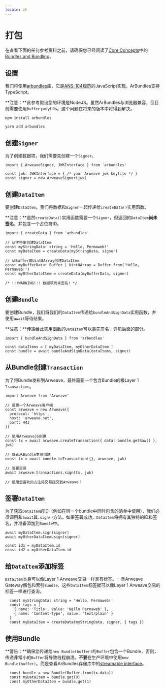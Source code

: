 ```yaml
---
locale: zh
---
```

# 打包

在查看下面的任何参考资料之前，请确保您已经阅读了[Core Concepts](/concepts/)中的[Bundles and Bundling](/concepts/bundles.md)。

## 设置

我们将使用[arbundles](https://github.com/bundlr-Network/arbundles)库，它是[ANS-104规范](https://github.com/ArweaveTeam/arweave-standards/blob/master/ans/ANS-104.md)的JavaScript实现。ArBundles支持TypeScript。

**注意：**此参考假设您的环境是NodeJS。虽然ArBundles与浏览器兼容，但目前需要使用`Buffer` polyfills。这个问题在将来的版本中将得到解决。

<CodeGroup>
  <CodeGroupItem title="NPM">

```console
npm install arbundles
```

  </CodeGroupItem>
  <CodeGroupItem title="YARN">

```console
yarn add arbundles
```

  </CodeGroupItem>
</CodeGroup>

## 创建`Signer`

为了创建数据项，我们需要先创建一个`Signer`。

<CodeGroup>
  <CodeGroupItem title="TS">

```ts:no-line-numbers
import { ArweaveSigner, JWKInterface } from 'arbundles'

const jwk: JWKInterface = { /* your Arweave jwk keyfile */ }
const signer = new ArweaveSigner(jwk)
```

  </CodeGroupItem>
</CodeGroup>

## 创建`DataItem`

要创建`DataItem`，我们将数据和`Signer`一起传递给`createData()`实用函数。

**注意：**虽然`createData()`实用函数需要一个`Signer`，但返回的`DataItem`**尚未签名**，并包含一个占位符ID。

<CodeGroup>
  <CodeGroupItem title="TS">

```ts:no-line-numbers
import { createData } from 'arbundles'

// 从字符串创建DataItem
const myStringData: string = 'Hello, Permaweb!'
const myDataItem = createData(myStringData, signer)

// 从Buffer或Uint8Array创建DataItem
const myBufferData: Buffer | Uint8Array = Buffer.from('Hello, Permaweb!')
const myOtherDataItem = createData(myBufferData, signer)

/* !!!WARNING!!! 数据项尚未签名! */
```

  </CodeGroupItem>
</CodeGroup>

## 创建`Bundle`

要创建Bundle，我们将我们的`DataItem`传递给`bundleAndSignData`实用函数，并使用`await`等待结果。

**注意：**传递给此实用函数的`DataItem`可以事先签名，详见后面的部分。

<CodeGroup>
  <CodeGroupItem title="TS">

```ts:no-line-numbers
import { bundleAndSignData } from 'arbundles'

const dataItems = [ myDataItem, myOtherDataItem ]
const bundle = await bundleAndSignData(dataItems, signer)
```

  </CodeGroupItem>
</CodeGroup>

## 从Bundle创建`Transaction`

为了将Bundle发布到Arweave，最终需要一个包含Bundle的根Layer 1 `Transaction`。

<CodeGroup>
  <CodeGroupItem title="TS">

```ts:no-line-numbers
import Arweave from 'Arweave'

// 设置一个Arweave客户端
const arweave = new Arweave({
  protocol: 'https',
  host: 'arweave.net',
  port: 443
})

// 使用ArweaveJS创建
const tx = await arweave.createTransaction({ data: bundle.getRaw() }, jwk)

// 或者从Bundle本身创建
const tx = await bundle.toTransaction({}, arweave, jwk)

// 签署交易
await arweave.transactions.sign(tx, jwk)

// 使用您喜欢的方法将交易提交到Arweave！
```

  </CodeGroupItem>
</CodeGroup>

## 签署`DataItem`

为了获取`DataItem`的ID（例如在同一个bundle中同时包含的清单中使用），我们必须调用和`await`其`.sign()`方法。如果签署成功，`DataItem`将拥有其独特的ID和签名，并准备添加到`Bundle`中。

<CodeGroup>
  <CodeGroupItem title="TS">

```ts:no-line-numbers
await myDataItem.sign(signer)
await myOtherDataItem.sign(signer)

const id1 = myDataItem.id
const id2 = myOtherDataItem.id
```

  </CodeGroupItem>
</CodeGroup>

## 给`DataItem`添加标签

`DataItem`本身可以像Layer 1 Arweave交易一样具有标签。一旦Arweave Gateway解包和索引`Bundle`，这些`DataItem`标签就可以像Layer 1 Arweave交易的标签一样进行查询。

<CodeGroup>
  <CodeGroupItem title="TS">

```ts:no-line-numbers
  const myStringData: string = 'Hello, Permaweb!'
  const tags = [
    { name: 'Title', value: 'Hello Permaweb' },
    { name: 'Content-Type', value: 'text/plain' }
  ]
  const myDataItem = createData(myStringData, signer, { tags })
```

  </CodeGroupItem>
</CodeGroup>

## 使用Bundle

**警告：**确保您传递给`new Bundle(buffer)`的`Buffer`包含一个Bundle，否则，传递非常小的`Buffer`将导致线程崩溃。**不要**在生产环境中使用`new Bundle(buffer)`。而是查看ArBundles存储库中的[streamable interface](https://github.com/Bundlr-Network/arbundles/blob/master/src/stream)。

<CodeGroup>
  <CodeGroupItem title="TS">

```ts:no-line-numbers
  const bundle = new Bundle(Buffer.from(tx.data))
  const myDataItem = bundle.get(0)
  const myOtherDataItem = bundle.get(1)
```

  </CodeGroupItem>
</CodeGroup>